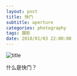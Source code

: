 ```yaml
---
layout: post
title: 快门
subtitle: aperture
categories: photography 
tags: 摄影
date: 2018/01/03 22:00:00
---
```


![title](https://image.sideproject.cn/titlex/titlex_118.jpg)

什么是快门？


